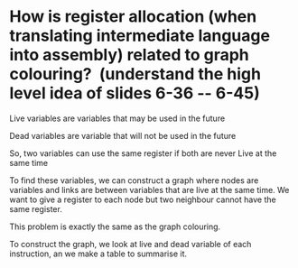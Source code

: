 # How is register allocation (when translating intermediate language into assembly) related to graph colouring?  (understand the high level idea of slides 6-36 -- 6-45)

Live variables are variables that may be used in the future

Dead variables are variable that will not be used in the future

So, two variables can use the same register if both are never Live at the same time

To find these variables, we can construct a graph where nodes are variables and links are between variables that are live at the same time. We want to give a register to each node but two neighbour cannot have the same register.

This problem is exactly the same as the graph colouring.

To construct the graph, we look at live and dead variable of each instruction, an we make a table to summarise it.